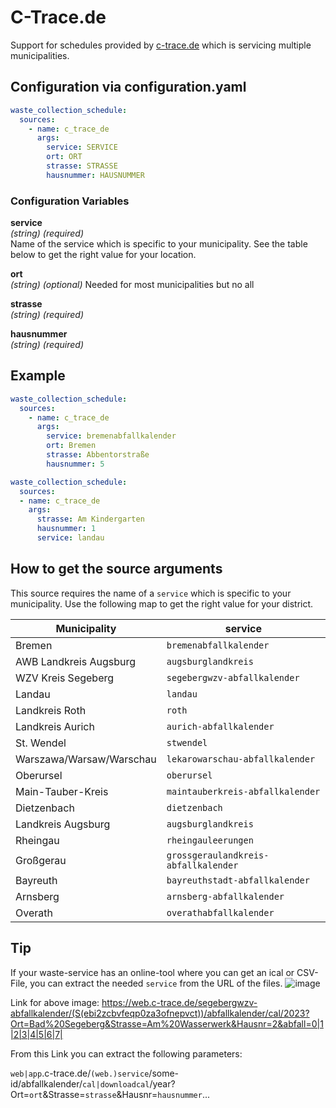 # C-Trace.de

Support for schedules provided by [c-trace.de](https://www.c-trace.de) which is servicing multiple municipalities.

## Configuration via configuration.yaml

```yaml
waste_collection_schedule:
  sources:
    - name: c_trace_de
      args:
        service: SERVICE
        ort: ORT
        strasse: STRASSE
        hausnummer: HAUSNUMMER
```

### Configuration Variables

**service**  
*(string) (required)*  
Name of the service which is specific to your municipality. See the table below to get the right value for your location.

**ort**  
*(string) (optional)*
Needed for most municipalities but no all

**strasse**  
*(string) (required)*

**hausnummer**  
*(string) (required)*

## Example

```yaml
waste_collection_schedule:
  sources:
    - name: c_trace_de
      args:
        service: bremenabfallkalender
        ort: Bremen
        strasse: Abbentorstraße
        hausnummer: 5
```

```yaml
waste_collection_schedule:
  sources:
  - name: c_trace_de
    args:
      strasse: Am Kindergarten
      hausnummer: 1
      service: landau
```

## How to get the source arguments

This source requires the name of a `service` which is specific to your municipality. Use the following map to get the right value for your district.

|Municipality|service|
|-|-|
|Bremen|`bremenabfallkalender`|
|AWB Landkreis Augsburg|`augsburglandkreis`|
|WZV Kreis Segeberg|`segebergwzv-abfallkalender`|
|Landau|`landau`|
|Landkreis Roth|`roth`|
|Landkreis Aurich|`aurich-abfallkalender`|
|St. Wendel|`stwendel`|
|Warszawa/Warsaw/Warschau|`lekarowarschau-abfallkalender`|
|Oberursel|`oberursel`|
|Main-Tauber-Kreis|`maintauberkreis-abfallkalender`|
|Dietzenbach|`dietzenbach`|
|Landkreis Augsburg| `augsburglandkreis`|
|Rheingau|`rheingauleerungen`|
|Großgerau|`grossgeraulandkreis-abfallkalender`|
|Bayreuth|`bayreuthstadt-abfallkalender`|
|Arnsberg|`arnsberg-abfallkalender`|
|Overath|`overathabfallkalender`|


## Tip

If your waste-service has an online-tool where you can get an ical or CSV-File, you can extract the needed `service` from the URL of the files.
![image](https://user-images.githubusercontent.com/2480235/210091450-663907b0-6a9c-45b4-b0ae-00110896bb08.png)


Link for above image: https://web.c-trace.de/segebergwzv-abfallkalender/(S(ebi2zcbvfeqp0za3ofnepvct))/abfallkalender/cal/2023?Ort=Bad%20Segeberg&Strasse=Am%20Wasserwerk&Hausnr=2&abfall=0|1|2|3|4|5|6|7|

From this Link you can extract the following parameters:

`web|app`.c-trace.de/`(web.)service`/some-id/abfallkalender/`cal|downloadcal`/year?Ort=`ort`&Strasse=`strasse`&Hausnr=`hausnummer`...
